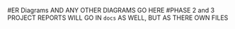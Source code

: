 #ER Diagrams AND ANY OTHER DIAGRAMS GO HERE
#PHASE 2 and 3 PROJECT REPORTS WILL GO IN `docs` AS WELL, BUT AS THERE OWN FILES
